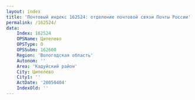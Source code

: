 ```yaml
---
layout: index
title: 'Почтовый индекс 162524: отделение почтовой связи Почты России'
permalink: /162524/
data:
    Index: 162524
    OPSName: Ципелево
    OPSType: О
    OPSSubm: 162600
    Region: 'Вологодская область'
    Autonom: ''
    Area: 'Кадуйский район'
    City: Ципелево
    City1: ''
    ActDate: '20050404'
    IndexOld: ''
---
```

